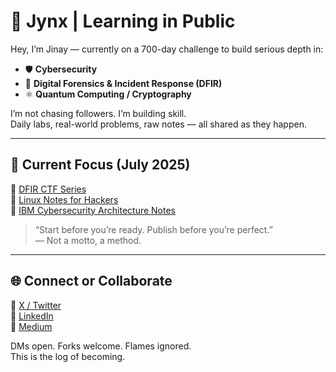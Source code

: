 # 🧠 Jynx | Learning in Public

Hey, I’m Jinay — currently on a 700-day challenge to build serious depth in:

- 🛡️ **Cybersecurity**
- 🧪 **Digital Forensics & Incident Response (DFIR)**
- ⚛️ **Quantum Computing / Cryptography**

I’m not chasing followers. I’m building skill.  
Daily labs, real-world problems, raw notes — all shared as they happen.

---

## 🧵 Current Focus (July 2025)

📂 [DFIR CTF Series](https://github.com/...)  
📘 [Linux Notes for Hackers](https://github.com/jynxora/Linux-Notes-for-Hackers)  
📎 [IBM Cybersecurity Architecture Notes](https://github.com/jynxora/IBM-cyber-notes)

> “Start before you’re ready. Publish before you’re perfect.”  
> — Not a motto, a method.

----------------------------------------------------------------------------------------------------

## 🌐 Connect or Collaborate

📌 [X / Twitter](https://x.com/JynxZero)  
📌 [LinkedIn](https://www.linkedin.com/in/jinay-shah-03472a372/)  
📌 [Medium](https://medium.com/@jynxora)

DMs open. Forks welcome. Flames ignored.  
This is the log of becoming.
